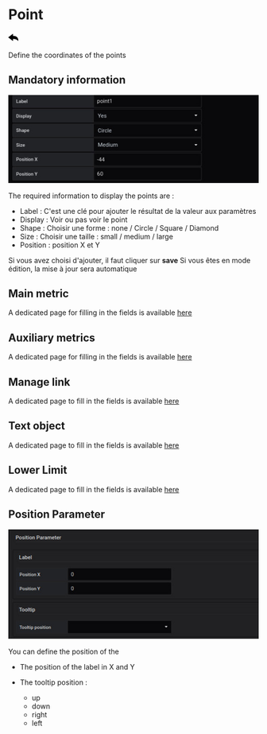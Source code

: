 
# Point
[![](../../screenshots/other/Go-back.png)](coordinates.md)
 
Define the coordinates of the points



## Mandatory information


![saisie point](../../screenshots/editor/coordinates/screen-point/obligatoire.jpg)


The required information to display the points are : 

- Label : C'est une clé pour ajouter le résultat de la valeur aux paramètres 
- Display : Voir ou pas voir le point
- Shape : Choisir une forme : none / Circle / Square / Diamond
- Size : Choisir une taille : small / medium / large
- Position : position X et Y 

Si vous avez choisi d'ajouter, il faut cliquer sur **save** Si vous êtes en mode édition, la mise à jour sera automatique

## Main metric

A dedicated page for filling in the fields is available [here](coordinates-main-metric.md)


## Auxiliary metrics

A dedicated page for filling in the fields is available [here](coordinates-auxiliary-metric.md)


## Manage link

A dedicated page to fill in the fields is available [here](coordinates-manage-link.md)



## Text object


A dedicated page to fill in the fields is available [here](coordinates-object-text.md)


## Lower Limit


A dedicated page to fill in the fields is available [here](coordinates-lower-limit.md)


## Position Parameter


![position parameter](../../screenshots/editor/coordinates/screen-point/position-parameter.jpg)

You can define the position of the 


  - The position of the label in X and Y


  - The tooltip position : 
    - up
    - down
    - right
    - left 






